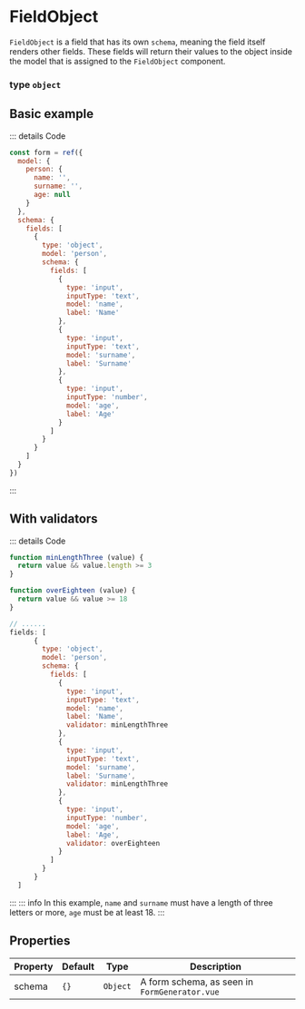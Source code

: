# FieldObject
`FieldObject` is a field that has its own `schema`, meaning the field itself
renders other fields. These fields will return their values to the object inside
the model that is assigned to the `FieldObject` component.

### type `object`

<script setup>
import FieldObjectExample from '/components/examples/fields/FieldObjectExample.vue'
</script>

## Basic example
::: details Code 
```js
const form = ref({
  model: {
    person: {
      name: '',
      surname: '',
      age: null
    }
  },
  schema: {
    fields: [
      {
        type: 'object',
        model: 'person',
        schema: {
          fields: [
            {
              type: 'input',
              inputType: 'text',
              model: 'name',
              label: 'Name'
            },
            {
              type: 'input',
              inputType: 'text',
              model: 'surname',
              label: 'Surname'
            },
            {
              type: 'input',
              inputType: 'number',
              model: 'age',
              label: 'Age'
            }
          ]
        }
      }
    ]
  }
})
```
:::
<FieldObjectExample/>

## With validators
::: details Code
```js
function minLengthThree (value) {
  return value && value.length >= 3
}

function overEighteen (value) {
  return value && value >= 18
}

// ......
fields: [
      {
        type: 'object',
        model: 'person',
        schema: {
          fields: [
            {
              type: 'input',
              inputType: 'text',
              model: 'name',
              label: 'Name',
              validator: minLengthThree
            },
            {
              type: 'input',
              inputType: 'text',
              model: 'surname',
              label: 'Surname',
              validator: minLengthThree
            },
            {
              type: 'input',
              inputType: 'number',
              model: 'age',
              label: 'Age',
              validator: overEighteen
            }
          ]
        }
      }
  ]
```
:::
::: info
In this example, `name` and `surname` must have a length of three letters or more, `age` must be at least 18.
:::
<FieldObjectExample add-validators/>


## Properties
| Property | Default | Type     | Description                                 |
|----------|---------|----------|---------------------------------------------|
| schema   | `{}`    | `Object` | A form schema, as seen in `FormGenerator.vue` |